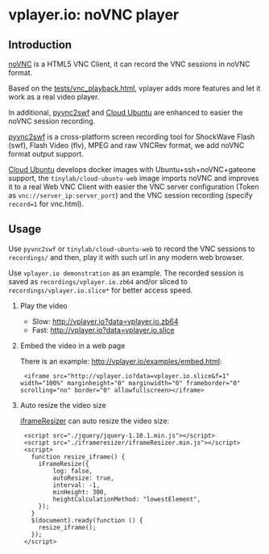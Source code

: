 
# vplayer.io: noVNC player

## Introduction

[noVNC][1] is a HTML5 VNC Client, it can record the VNC sessions in noVNC format.

Based on the [tests/vnc_playback.html][2], vplayer adds more features and let it work as a real video player.

In additional, [pyvnc2swf][3] and [Cloud Ubuntu][4] are enhanced to easier the noVNC session recording. 

[pyvnc2swf][3] is a cross-platform screen recording tool for ShockWave Flash (swf), Flash Video (flv), MPEG and raw VNCRev format, we add noVNC format output support.

[Cloud Ubuntu][4] develops docker images with Ubuntu+ssh+noVNC+gateone support, the `tinylab/cloud-ubuntu-web` image imports noVNC and improves it to a real Web VNC Client with easier the VNC server configuration (Token as `vnc://server_ip:server_port`) and the VNC session recording (specify `record=1` for vnc.html).

## Usage

Use `pyvnc2swf` or `tinylab/cloud-ubuntu-web` to record the VNC sessions to `recordings/` and then, play it with such url in any modern web browser.

Use `vplayer.io demonstration` as an example. The recorded session is saved as `recordings/vplayer.io.zb64` and/or sliced to `recordings/vplayer.io.slice*` for better access speed.

1. Play the video
    * Slow: <http://vplayer.io?data=vplayer.io.zb64>
    * Fast: <http://vplayer.io?data=vplayer.io.slice>

2. Embed the video in a web page

    There is an example: <http://vplayer.io/examples/embed.html>:

        <iframe src="http://vplayer.io?data=vplayer.io.slice&f=1" width="100%" marginheight="0" marginwidth="0" frameborder="0" scrolling="no" border="0" allowfullscreen></iframe>

3. Auto resize the video size

     [iframeResizer][5] can auto resize the video size:

        <script src="./jquery/jquery-1.10.1.min.js"></script>
        <script src="./iframeresizer/iframeResizer.min.js"></script>
        <script>
          function resize_iframe() {
            iFrameResize({
                log: false,
                autoResize: true,
                interval: -1,
                minHeight: 300,
                heightCalculationMethod: "lowestElement",
            });
          }
          $(document).ready(function () {
            resize_iframe();
          });
        </script>

[1]: https://github.com/novnc/noVNC
[2]: https://github.com/novnc/noVNC/blob/master/tests/vnc_playback.html
[3]: https://github.com/tinyclub/pyvnc2swf
[4]: https://github.com/tinyclub/cloud-ubuntu
[5]: https://github.com/davidjbradshaw/iframe-resizer
